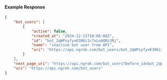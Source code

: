 <!-- Code generated for API Clients. DO NOT EDIT. -->

#### Example Response

```json
{
	"bot_users": [
		{
			"active": false,
			"created_at": "2024-12-21T10:06:08Z",
			"id": "bot_2qWPsyfyxK386i1c7xLoAQRz3Rj",
			"name": "inactive bot user from API",
			"uri": "https://api.ngrok.com/bot_users/bot_2qWPsyfyxK386i1c7xLoAQRz3Rj"
		}
	],
	"next_page_uri": "https://api.ngrok.com/bot_users?before_id=bot_2qWPsyfyxK386i1c7xLoAQRz3Rj&limit=1",
	"uri": "https://api.ngrok.com/bot_users"
}
```
